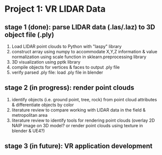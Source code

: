 # Project 1: VR LIDAR Data
## stage 1 (done): parse LIDAR data (.las/.laz) to 3D object file (.ply)
1. Load LIDAR point clouds to Python with "laspy" library
2. construct array using numpy to accommodate X,Y,Z information & value normalization using scale function in sklearn.preprocessing library
3. 3D visualization using pptk library
4. compile objects for vertices & faces to output .ply file
5. verify parsed .ply file: load .ply file in blender

## stage 2 (in progress): render point clouds
1. identify objects (i.e. ground point, tree, rock) from point cloud attributes & differentiate objects by color
2. literature review to compare working with LIDAR data in the field & metropolitan area
3. literature review to identify tools for rendering point clouds (overlay 2D NAIP image on 3D model? or render point clouds using texture in blender & UE4?)

## stage 3 (in future): VR application development
